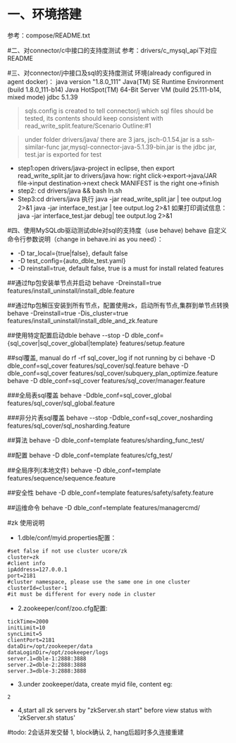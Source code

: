 
# 一、环境搭建
参考：compose/README.txt

#二、对connector/c中接口的支持度测试
参考：drivers/c_mysql_api下对应README

#三、对connector/j中接口及sql的支持度测试
环境(already configured in agent docker)：
java version "1.8.0_111"
Java(TM) SE Runtime Environment (build 1.8.0_111-b14)
Java HotSpot(TM) 64-Bit Server VM (build 25.111-b14, mixed mode)
jdbc 5.1.39

> sqls.config is created to tell connector/j which sql files should be tested, its contents should keep consistent with read_write_split.feature/Scenario Outline:#1

> under folder drivers/java/ there are 3 jars, jsch-0.1.54.jar is a ssh-similar-func jar,mysql-connector-java-5.1.39-bin.jar is the jdbc jar, test.jar is exported for test

+ step1:open drivers/java-project in eclipse, then export read_write_split.jar to drivers/java
      how: right click->export->java/JAR file->input destination->next check MANIFEST is the right one->finish
+ step2: cd drivers/java && bash ln.sh
+ Step3:cd drivers/java 执行
	java -jar read_write_split.jar | tee output.log 2>&1
    java -jar interface_test.jar | tee output.log 2>&1
	如果打印调试信息：java -jar interface_test.jar debug| tee output.log 2>&1

#四、使用MySQLdb驱动测试dble对sql的支持度（use behave)
 behave 自定义命令行参数说明（change in behave.ini as you need）：
 - -D tar_local={true|false}, default false
 - -D test_config={auto_dble_test.yaml}
 - -D reinstall=true, default false, true is a must for install related features

##通过ftp包安装单节点并启动
behave -Dreinstall=true features/install_uninstall/install_dble.feature

##通过ftp包解压安装到所有节点，配置使用zk，启动所有节点,集群到单节点转换
behave -Dreinstall=true -Dis_cluster=true features/install_uninstall/install_dble_and_zk.feature

##使用特定配置启动dble
behave --stop -D dble_conf={sql_cover|sql_cover_global|template} features/setup.feature

##sql覆盖, manual do rf -rf sql_cover_log if not running by ci
behave -D dble_conf=sql_cover features/sql_cover/sql.feature 
behave -D dble_conf=sql_cover features/sql_cover/subquery_plan_optimize.feature
behave -D dble_conf=sql_cover features/sql_cover/manager.feature

###全局表sql覆盖
behave -Ddble_conf=sql_cover_global features/sql_cover/sql_global.feature

###非分片表sql覆盖
behave --stop -Ddble_conf=sql_cover_nosharding features/sql_cover/sql_nosharding.feature

##算法
behave -D dble_conf=template features/sharding_func_test/

##配置
behave -D dble_conf=template features/cfg_test/

##全局序列(本地文件)
behave -D dble_conf=template features/sequence/sequence.feature

##安全性
behave -D dble_conf=template features/safety/safety.feature

##运维命令
behave -D dble_conf=template features/managercmd/

#zk 使用说明
- 1.dble/conf/myid.properties配置：
```
#set false if not use cluster ucore/zk
cluster=zk
#client info
ipAddress=127.0.0.1
port=2181
#cluster namespace, please use the same one in one cluster
clusterId=cluster-1
#it must be different for every node in cluster
```
- 2.zookeeper/conf/zoo.cfg配置:
```
tickTime=2000
initLimit=10
syncLimit=5
clientPort=2181
dataDir=/opt/zookeeper/data
dataLoginDir=/opt/zookeeper/logs
server.1=dble-1:2888:3888
server.2=dble-2:2888:3888
server.3=dble-3:2888:3888
```
- 3.under zookeeper/data, create myid file, content eg:
```
2
```

- 4,start all zk servers by "zkServer.sh start" before view status with 'zkServer.sh status'

#todo:
2会话并发交替
1, block确认
2, hang后超时多久连接重建